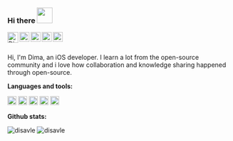 ### Hi there <img width="35" height="35" src="https://media.giphy.com/media/ewh4ipgPw1bBVj4HI5/giphy.gif" />  

<a href = "mailto: ddisavle@gmail.com">
  <img align="left" alt="Disavle's email" width="24px" src="https://upload.wikimedia.org/wikipedia/commons/8/8c/Gmail_Icon_%282013-2020%29.svg" />
</a>
<a href="https://hh.ru/resume/a92caa95ff08c53d4b0039ed1f7a7777397850">
  <img align="left" alt="Disavle's HH" width="22px" src="https://i-dev.hh.ru/images/logos/hh-red-large.svg" />
</a>
<a href="https://instagram.com/disavle">
  <img align="left" alt="Disavle's Instagram" width="22px" src="https://upload.wikimedia.org/wikipedia/commons/e/e7/Instagram_logo_2016.svg" />
</a>
<a href="https://twitter.com/disavle">
  <img align="left" alt="Disavle | Twitter" width="22px" src="https://raw.githubusercontent.com/peterthehan/peterthehan/master/assets/twitter.svg" />
</a>
<a href="https://gitlab.com/disavle">
  <img align="left" alt="Disavle | GitLab" width="22px" src="https://cdn.worldvectorlogo.com/logos/gitlab.svg" />
</a>

<br></br>

Hi, I'm Dima, an iOS developer. I learn a lot from the open-source community and i love how collaboration and knowledge sharing happened through open-source.

**Languages and tools:**  

<code><img height="20" src="https://cdn.worldvectorlogo.com/logos/swift-15.svg"></code>
<code><img height="20" src="https://cdn.worldvectorlogo.com/logos/firebase-1.svg"></code>
<code><img height="20" src="https://whatthelogo.com/storage/logos/realm-196894.png"></code>
<code><img height="20" src="https://docs.tuist.io/img/logo.svg"></code>
<code><img height="20" src="https://upload.wikimedia.org/wikipedia/commons/3/3f/Git_icon.svg"></code>

**Github stats:**  

<a align="left"> <img align=top src="https://github-readme-stats.vercel.app/api?username=disavle&show_icons=true&theme=dark&icon_color=FF5C53&title_color=E03434&border_color=30363D&text_color=C9D1D9" alt="disavle" />
<a><img align=top src="https://github-readme-streak-stats.herokuapp.com/?user=disavle&theme=dark&date_format=j%20M%5B%20Y%5D&background=151515&border=30363D&ring=DD2727&fire=FF5C53&sideLabels=E03434&currStreakLabel=DD2727" alt="disavle" /></a>
